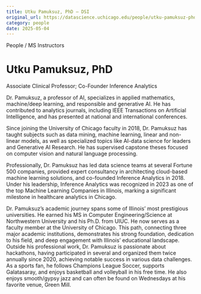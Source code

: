 ```yaml
---
title: Utku Pamuksuz, PhD – DSI
original_url: https://datascience.uchicago.edu/people/utku-pamuksuz-phd
category: people
date: 2025-05-04
---
```


People / MS Instructors

# Utku Pamuksuz, PhD

Associate Clinical Professor; Co-Founder Inference Analytics

Dr. Pamuksuz, a professor of AI, specializes in applied mathematics, machine/deep learning, and responsible and generative AI. He has contributed to analytics journals, including IEEE Transactions on Artificial Intelligence, and has presented at national and international conferences.

Since joining the University of Chicago faculty in 2018, Dr. Pamuksuz has taught subjects such as data mining, machine learning, linear and non-linear models, as well as specialized topics like AI-data science for leaders and Generative AI Research. He has supervised capstone theses focused on computer vision and natural language processing.

Professionally, Dr. Pamuksuz has led data science teams at several Fortune 500 companies, provided expert consultancy in architecting cloud-based machine learning solutions, and co-founded Inference Analytics in 2018. Under his leadership, Inference Analytics was recognized in 2023 as one of the top Machine Learning Companies in Illinois, marking a significant milestone in healthcare analytics in Chicago.

Dr. Pamuksuz’s academic journey spans some of Illinois’ most prestigious universities. He earned his MS in Computer Engineering/Science at Northwestern University and his Ph.D. from UIUC. He now serves as a faculty member at the University of Chicago. This path, connecting three major academic institutions, demonstrates his strong foundation, dedication to his field, and deep engagement with Illinois’ educational landscape. Outside his professional work, Dr. Pamuksuz is passionate about hackathons, having participated in several and organized them twice annually since 2020, achieving notable success in various data challenges. As a sports fan, he follows Champions League Soccer, supports Galatasaray, and enjoys basketball and volleyball in his free time. He also enjoys smooth/gypsy jazz and can often be found on Wednesdays at his favorite venue, Green Mill.
